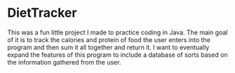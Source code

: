 # DietTracker
This was a fun little project I made to practice coding in Java. The main goal of it is to track the calories and protein of food the user enters into the program and then sum it all together and return it. I want to eventually expand the features of this program to include a database of sorts based on the information gathered from the user.
